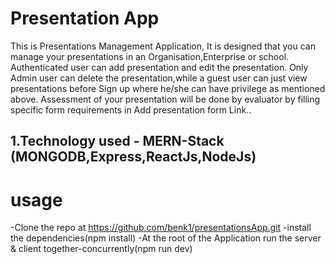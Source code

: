 # Presentation App

This is Presentations Management Application, It is designed that you
can manage your presentations in an Organisation,Enterprise or school.
Authenticated user can add presentation and edit the presentation. Only Admin user can delete the presentation,while a guest user
can just view presentations before Sign up where he/she can have privilege as mentioned above. Assessment of your
presentation will be done by evaluator by filling specific form
requirements in Add presentation form Link..

## 1.Technology used - MERN-Stack (MONGODB,Express,ReactJs,NodeJs)

# usage

-Clone the repo at https://github.com/benk1/presentationsApp.git
-install the dependencies(npm install)
-At the root of the Application run the server & client together-concurrently(npm run dev)
